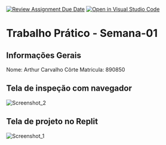 [![Review Assignment Due Date](https://classroom.github.com/assets/deadline-readme-button-22041afd0340ce965d47ae6ef1cefeee28c7c493a6346c4f15d667ab976d596c.svg)](https://classroom.github.com/a/Ue6hVgM5)
[![Open in Visual Studio Code](https://classroom.github.com/assets/open-in-vscode-2e0aaae1b6195c2367325f4f02e2d04e9abb55f0b24a779b69b11b9e10269abc.svg)](https://classroom.github.com/online_ide?assignment_repo_id=19123175&assignment_repo_type=AssignmentRepo)
# Trabalho Prático - Semana-01

## Informações Gerais
Nome: Arthur Carvalho Côrte
Matricula: 890850

## Tela de inspeção com navegador

![Screenshot_2](https://github.com/user-attachments/assets/fdd51d7f-e9ef-4ba5-8fca-0be51a49e3ed)


## Tela de projeto no Replit

![Screenshot_1](https://github.com/user-attachments/assets/936eb036-3dca-44cd-8829-4d6f3b17e41f)
